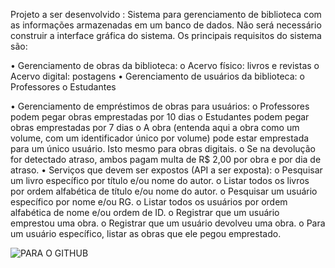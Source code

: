 Projeto a ser desenvolvido :
Sistema para gerenciamento de biblioteca com as informações armazenadas em um banco de dados. 
Não será necessário construir a interface gráfica do sistema. Os principais requisitos do sistema são:

•	Gerenciamento de obras da biblioteca:
o	Acervo físico: livros e revistas
o	Acervo digital: postagens
•	Gerenciamento de usuários da biblioteca:
o	Professores 
o	Estudantes

•	Gerenciamento de empréstimos de obras para usuários:
o	Professores podem pegar obras emprestadas por 10 dias
o	Estudantes podem pegar obras emprestadas por 7 dias
o	A obra (entenda aqui a obra como um volume, com um identificador único por volume) pode estar emprestada para um único usuário. Isto mesmo para obras digitais.
o	Se na devolução for detectado atraso, ambos pagam multa de R$ 2,00 por obra e por dia de atraso.
•	Serviços que devem ser expostos (API a ser exposta):
o	Pesquisar um livro específico por título e/ou nome do autor.
o	Listar todos os livros por ordem alfabética de título e/ou nome do autor.
o	Pesquisar um usuário específico por nome e/ou RG.
o	Listar todos os usuários por ordem alfabética de nome e/ou ordem de ID.
o	Registrar que um usuário emprestou uma obra.
o	Registrar que um usuário devolveu uma obra.
o	Para um usuário específico, listar as obras que ele pegou emprestado.

![PARA O GITHUB](https://github.com/ConectAri/projeto-springboot-biblioteca-final/assets/105406479/490ad579-133b-459e-a223-a382713a9993)
